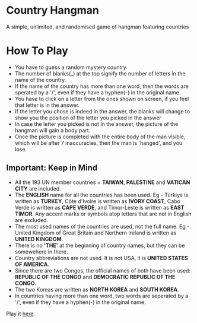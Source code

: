 <h1>Country Hangman</h1>
A simple, unlimited, and randomised game of hangman featuring countries
 <h1>How To Play</h1>
        <ul>
            <li>You have to guess a random mystery country.</li>
            <li>The number of blanks(_) at the top signify the number of letters in the name of the country.</li>
            <li>If the name of the country has more than one word, then the words are sperated by a '/', even if they have a hyphen(-) in the original name.</li>
            <li>You have to click on a letter from the ones shown on screen, if you feel that letter is in the answer.</li>
            <li>If the letter you chose is indeed in the answer, the blanks will change to show you the position of the letter you picked in the answer</li>
            <li>In case the letter you picked is not in the answer, the picture of the hangman will gain a body part.</li>
            <li>Once the picture is completed with the entire body of the man visible, which will be after 7 inaccuracies, then the man is 'hanged', and you lose.</li>
        </ul>
        <h2>Important: Keep in Mind</h2>
        <ul>
            <li>All the 193 UN member countries + <b>TAIWAN</b>, <b>PALESTINE</b> and <b>VATICAN CITY</b> are included.</li>
            <li>The <b>ENGLISH</b> name for all the countries has been used. Eg - Türkiye is written as <b>TURKEY</b>, Côte d'Ivoire is written as <b>IVORY COAST</b>, Cabo Verde is written as <b>CAPE VERDE</b>, and Timor-Leste is written as <b>EAST TIMOR</b>. Any accent marks or symbols atop letters that are not in English are excluded.</li>
            <li>The most used names of the countries are used, not the full name. Eg - United Kingdom of Great Britain and Northern Ireland is written as <b>UNITED KINGDOM</b>. </li>
            <li>There is no <b>'THE'</b> at the beginning of country names, but they can be somewehere in there.</li>
            <li>Country abbreviations are not used. It is not USA, it is <b>UNITED STATES OF AMERICA</b>. </li>
            <li>Since there are two Congos, the official names of both have been used: <b>REPUBLIC OF THE CONGO</b> and <b>DEMOCRATIC REPUBLIC OF THE CONGO</b>.</li>
            <li>The two Koreas are written as <b>NORTH KOREA</b> and <b>SOUTH KOREA</b>.</li>
            <li>In countries having more than one word, two words are seperated by a '/', even if they have a hyphen(-) in the original name.</li>
        </ul>
<p>Play it <a href="https://coderfome.github.io/countryhangman/">here</a>.</p>
